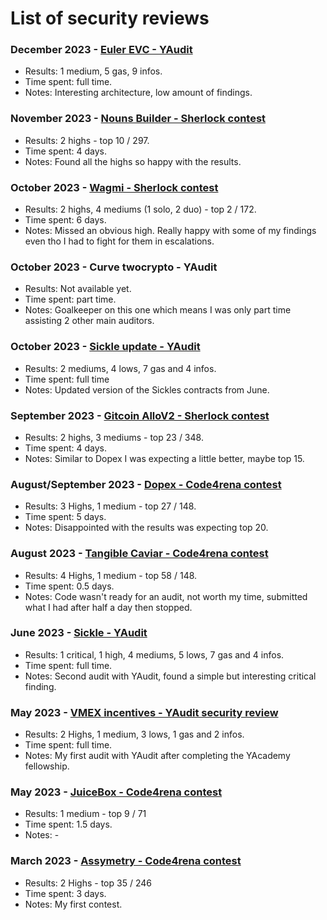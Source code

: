 # List of security reviews

### December 2023 - [Euler EVC - YAudit](https://github.com/euler-xyz/ethereum-vault-connector/blob/master/audits/Euler%20yAudit%20report.pdf)
- Results: 1 medium, 5 gas, 9 infos.
- Time spent: full time.
- Notes: Interesting architecture, low amount of findings.

### November 2023 - [Nouns Builder - Sherlock contest](https://audits.sherlock.xyz/contests/111)
- Results: 2 highs - top 10 / 297.
- Time spent: 4 days.
- Notes: Found all the highs so happy with the results.

### October 2023 - [Wagmi - Sherlock contest](https://audits.sherlock.xyz/contests/118)
- Results: 2 highs, 4 mediums (1 solo, 2 duo) - top 2 / 172.
- Time spent: 6 days.
- Notes: Missed an obvious high. Really happy with some of my findings even tho I had to fight for them in escalations.

### October 2023 - Curve twocrypto - YAudit
- Results: Not available yet.
- Time spent: part time.
- Notes: Goalkeeper on this one which means I was only part time assisting 2 other main auditors.

### October 2023 - [Sickle update - YAudit](https://reports.yaudit.dev/reports/10-2023-Sickle-Update/)
- Results: 2 mediums, 4 lows, 7 gas and 4 infos.
- Time spent: full time
- Notes: Updated version of the Sickles contracts from June.

### September 2023 - [Gitcoin AlloV2 - Sherlock contest](https://audits.sherlock.xyz/contests/109)
- Results: 2 highs, 3 mediums - top 23 / 348.
- Time spent: 4 days.
- Notes: Similar to Dopex I was expecting a little better, maybe top 15.

### August/September 2023 - [Dopex - Code4rena contest](https://code4rena.com/audits/2023-08-dopex#top)
- Results: 3 Highs, 1 medium - top 27 / 148.
- Time spent: 5 days.
- Notes: Disappointed with the results was expecting top 20.

### August 2023 - [Tangible Caviar - Code4rena contest]()
- Results: 4 Highs, 1 medium - top 58 / 148.
- Time spent: 0.5 days.
- Notes: Code wasn't ready for an audit, not worth my time, submitted what I had after half a day then stopped.

### June 2023 - [Sickle - YAudit](https://reports.yaudit.dev/reports/06-2023-Sickle/)
- Results: 1 critical, 1 high, 4 mediums, 5 lows, 7 gas and 4 infos.
- Time spent: full time.
- Notes: Second audit with YAudit, found a simple but interesting critical finding.

### May 2023 - [VMEX incentives - YAudit security review](https://reports.yaudit.dev/reports/06-2023-VMEX-incentives/)
- Results: 2 Highs, 1 medium, 3 lows, 1 gas and 2 infos.
- Time spent: full time.
- Notes: My first audit with YAudit after completing the YAcademy fellowship.

### May 2023 - [JuiceBox - Code4rena contest](https://code4rena.com/audits/2023-05-juicebox-buyback-delegate#top)
- Results: 1 medium - top 9 / 71
- Time spent: 1.5 days.
- Notes: -

### March 2023 - [Assymetry - Code4rena contest](https://code4rena.com/audits/2023-03-asymmetry-contest#top)
- Results: 2 Highs - top 35 / 246
- Time spent: 3 days.
- Notes: My first contest.
